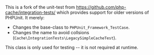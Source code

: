 This is a fork of the unit-test from https://github.com/php-cache/integration-tests/ which provides support for older
versions of PHPUnit. It merely:

* Changes the base-class to `PHPUnit_Framework_TestCase`.
* Changes the name to avoid collsions (`Cache\IntegrationTests\LegacySimpleCacheTest`).

This class is only used for testing -- it is not required at runtime.
